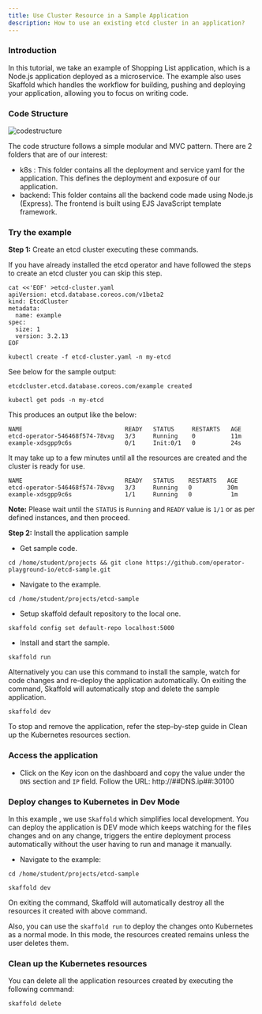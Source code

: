 ```yaml
---
title: Use Cluster Resource in a Sample Application 
description: How to use an existing etcd cluster in an application? 
---
```


### Introduction

In this tutorial, we take an example of Shopping List application, which is a Node.js application deployed as a microservice.
The example also uses Skaffold which handles the workflow for building, pushing and deploying your application, allowing you to focus on writing code.

### Code Structure

![codestructure](_images/shopping-app-structure.png)

The code structure follows a simple modular and MVC pattern. There are 2 folders that are of our interest:
- k8s :  This folder contains all the deployment and service yaml for the application. This defines the deployment and exposure of our application.
- backend: This folder contains all the backend code made using Node.js (Express). The frontend is built using EJS JavaScript template framework.

### Try the example

**Step 1:** Create an etcd cluster executing these commands. 

If you have already installed the etcd operator and have followed the steps to create an etcd cluster you can skip this step.

```execute
cat <<'EOF' >etcd-cluster.yaml
apiVersion: etcd.database.coreos.com/v1beta2
kind: EtcdCluster
metadata:
  name: example
spec:
  size: 1
  version: 3.2.13
EOF
```

```execute
kubectl create -f etcd-cluster.yaml -n my-etcd
```

See below for the sample output:

```
etcdcluster.etcd.database.coreos.com/example created
```

```execute
kubectl get pods -n my-etcd
```

This produces an output like the below:

```
NAME                             READY   STATUS     RESTARTS   AGE
etcd-operator-546468f574-78vxg   3/3     Running    0          11m
example-xdsgpp9c6s               0/1     Init:0/1   0          24s
```

It may take up to a few minutes until all the resources are created and the cluster is ready for use.

```
NAME                             READY   STATUS    RESTARTS   AGE
etcd-operator-546468f574-78vxg   3/3     Running   0          30m
example-xdsgpp9c6s               1/1     Running   0           1m
```

**Note:** Please wait until the `STATUS` is `Running` and `READY` value is `1/1` or as per defined instances, and then proceed.

**Step 2:** Install the application sample

- Get sample code.

```execute
cd /home/student/projects && git clone https://github.com/operator-playground-io/etcd-sample.git
```

- Navigate to the example.
```execute
cd /home/student/projects/etcd-sample
```

- Setup skaffold default repository to the local one.
```execute
skaffold config set default-repo localhost:5000
```

- Install and start the sample.

```execute
skaffold run
```
Alternatively you can use this command to install the sample, watch for code changes and re-deploy the application automatically. On exiting the command, Skaffold will automatically stop and delete the sample application. 

```execute
skaffold dev
```

To stop and remove the application, refer the step-by-step guide in Clean up the Kubernetes resources section.

### Access the application

-	Click on the Key icon on the dashboard and copy the value under the `DNS` section and `IP` field.
Follow the URL: http://##DNS.ip##:30100 


### Deploy changes to Kubernetes in Dev Mode

In this example , we use `Skaffold` which simplifies local development. You can deploy the application is DEV mode which keeps watching for the files changes and on any change, triggers the entire deployment process automatically without the user having to run and manage it manually.

- Navigate to the example:

```execute
cd /home/student/projects/etcd-sample
```

```execute
skaffold dev
```

On exiting the command, Skaffold will automatically destroy all the resources it created with above command.


Also, you can use the `skaffold run` to deploy the changes onto Kubernetes as a normal mode. In this mode, the resources created remains unless the user deletes them.

### Clean up the Kubernetes resources

You can delete all the application resources created by executing the following command:

```execute
skaffold delete
```
